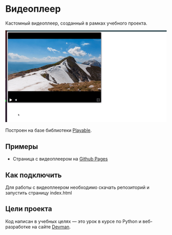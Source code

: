<!-- Плеер будет создан с задержкой, после того как загрузятся все ресурсы на странице. Для этого используется событие `DOMContentLoaded`. Благодаря этой особенности можно вызывать функцию `createPlayer` раньше, чем загрузятся все необходимые библиотеки: jQuery и Playable.
 -->

# Видеоплеер

Кастомный видеоплеер, созданный в рамках учебного проекта.

![example](screenshots/screencast.gif)

Построен на базе библиотеки [Playable](https://wix.github.io/playable/).

## Примеры

- Страница с видеоплеером на [Github Pages](https://sharipat.github.io/video-player-jslib/)

## Как подключить

Для работы с видеоплеером необходимо скачать репозиторий и запустить страницу index.html

## Цели проекта

Код написан в учебных целях — это урок в курсе по Python и веб-разработке на сайте [Devman](https://dvmn.org).
